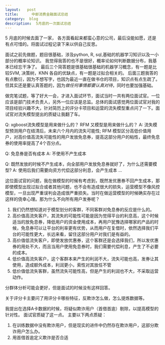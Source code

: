 ```yaml
---
layout:   post
title:      中邮消费金融面试总结
category:  blog
description:  5月底的一次面试总结
---
```


5 月底的时候去面了一家， 各方面看起来都蛮心意的公司，最后没能如愿，还是有点可惜的。将面试过程记录下来以供自己反思。


面试之前先做题，题目很基础，涉及python, R, sql,基础的机器学习知识以及一小部分的概率论知识。 我觉得我答的也不是很好，概率论如何判断数据分布，我基本已经忘干净了。 最后三个简答题是很基础很基础的机器学习概念，有一题是比较SVM, 决策树，KNN 各自的优缺点，有一题是过拟合相关的。 后面三题我答的有点敷衍，因为不想写字，也因为最近一直在做书仓的项目，知识点有点生疏了。 但其实还是要认真答题的，因为*做任何事情都要认真对待*，同时也要加强基础。


做完笔试题，等了好大一会，才进入面试环节，面试当时一共有两位面试官。一位应该是部门技术负责人，另外一位应该是总监。总体的面试感觉两位面试官对我的项目经验兴趣不大，针对简历上的评分卡项目和运营的流失模型重点问了一下。面试官对流失模型提出的质疑让我翻了车。

Q: xgboost流失模型是用来做什么的？ RFM 又模型是用来做什么的？
A: 流失模型预测用户在结清后，未来六个月内的流失可能性; RFM 模型区分高低价值用户，对高价值高流失可能性的用户发放免息券，提高这部分用户的粘性，最终免息券的使用率提高了4个百分点。

Q: 免息券是否有成本
A: 不使用不产生成本

Q: 既然发放的时候不产生成本，向全部用户发放免息券就好了，为什么还需要模型?
A: 使用后我们需要向资方代偿这部分利息，会产生成本 ...

这位面试官的问题，我在做模型的时候有考虑到，既然发优惠券不回产生成本，那即使模型出现过拟合或者其他问题，也不会有造成很大的损失，运营模型不像风控模型，一旦出现严重误判会造成很严重损失。当时在做运营模型的时候确实存在过这样的侥幸心理。那为什么不向所有用户发券呢？  

1. 我们仍然想知道对于模型划分的客群，不同客群对免息券的反应是什么的。
2. 高价值高流失客户，其流失的可能性可能是因为觉得平台的利息高，这个时候适当的放免息券，降低用户的资金使用成本，再用户犹豫选择哪家的产品的时候，免息券可以让平台的利率更有优势，从而用户在复借时，依然选择我们平台的可能性更大，长远来看，留住这部分用户对我们是有益的。
3. 高价值低流失客户，即使发放优惠券，这个客群还是会选择我们，所以发优惠券的用处不大，而且当用户使用免息券时，我们需要代偿利息，产生了不必要的成本。
4. 低价值高流失客户，这个客群本来产生的利润不大，流失可能也高，发券让其使用，造成额外成本，利润更小，索性对其放任不管
5. 低价值低流失客群，虽然流失可能性高，但是产生的利润也不大，不采取运营动作。

分群体分析可能会更好，但是面试的时候没有这样回答。

关于评分卡主要问了用评分卡哪些特征，反欺诈怎么做，怎么提炼数据等。

我提出在选择A卡数据的时候，将疑似欺诈用户（首借首逾）剔除，以提高模型的针对性。 面试官质疑了这一点。  主要以下两点质疑：  
1. 在训练数据中没有欺诈用户，但是现实的进件中仍然存在欺诈用户，这部分欺诈用户怎么办。
2. 用首借首逾定义欺诈是否合适